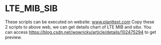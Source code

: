 # LTE_MIB_SIB
These scripts can be executed on website: www.planttext.com
Copy these 2 scripts to above web, we can get details chart of LTE MIB and sibx.
You can access https://blog.csdn.net/wowricky/article/details/102475294 to get preview.
